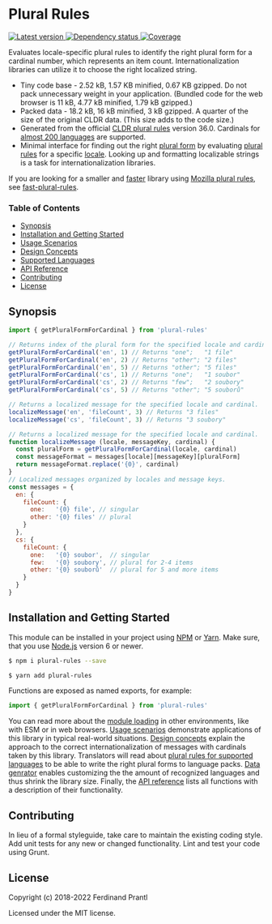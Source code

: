 # Plural Rules

[![Latest version](https://img.shields.io/npm/v/plural-rules)
 ![Dependency status](https://img.shields.io/librariesio/release/npm/plural-rules)
](https://www.npmjs.com/package/plural-rules)
[![Coverage](https://codecov.io/gh/prantlf/plural-rules/branch/master/graph/badge.svg)](https://codecov.io/gh/prantlf/plural-rules)

Evaluates locale-specific plural rules to identify the right plural form for a cardinal number, which represents an item count. Internationalization libraries can utilize it to choose the right localized string.

* Tiny code base - 2.52 kB, 1.57 KB minified, 0.67 KB gzipped. Do not pack unnecessary weight in your application. (Bundled code for the web browser is 11 kB, 4.77 kB minified, 1.79 kB gzipped.)
* Packed data - 18.2 kB, 16 kB minified, 3 kB gzipped. A quarter of the size of the original CLDR data. (This size adds to the code size.)
* Generated from the official [CLDR plural rules] version 36.0. Cardinals for [almost 200 languages](./docs/languages.md#supported-languages) are supported.
* Minimal interface for finding out the right [plural form](./docs/design.md#plural-forms) by evaluating [plural rules](./docs/design.md#plural-rules) for a specific [locale](./docs/design.md#locales). Looking up and formatting localizable strings is a task for internationalization libraries.

If you are looking for a smaller and [faster](https://github.com/prantlf/fast-plural-rules/blob/master/docs/speed.md#plural-form-lookup-speed) library using [Mozilla plural rules], see [fast-plural-rules].

### Table of Contents

- [Synopsis](#synopsis)
- [Installation and Getting Started](#installation-and-getting-started)
- [Usage Scenarios](./docs/usage.md#usage-scenarios)
- [Design Concepts](./docs/design.md#design-concepts)
- [Supported Languages](./docs/languages.md#supported-languages)
- [API Reference](./docs/API.md#api-reference)
- [Contributing](#contributing)
- [License](#license)

## Synopsis

```js
import { getPluralFormForCardinal } from 'plural-rules'

// Returns index of the plural form for the specified locale and cardinal.
getPluralFormForCardinal('en', 1) // Returns "one";   "1 file"
getPluralFormForCardinal('en', 2) // Returns "other"; "2 files"
getPluralFormForCardinal('en', 5) // Returns "other"; "5 files"
getPluralFormForCardinal('cs', 1) // Returns "one";   "1 soubor"
getPluralFormForCardinal('cs', 2) // Returns "few";   "2 soubory"
getPluralFormForCardinal('cs', 5) // Returns "other"; "5 souborů"

// Returns a localized message for the specified locale and cardinal.
localizeMessage('en', 'fileCount', 3) // Returns "3 files"
localizeMessage('cs', 'fileCount', 3) // Returns "3 soubory"

// Returns a localized message for the specified locale and cardinal.
function localizeMessage (locale, messageKey, cardinal) {
  const pluralForm = getPluralFormForCardinal(locale, cardinal)
  const messageFormat = messages[locale][messageKey][pluralForm]
  return messageFormat.replace('{0}', cardinal)
}
// Localized messages organized by locales and message keys.
const messages = {
  en: {
    fileCount: {
      one:   '{0} file', // singular
      other: '{0} files' // plural
    }
  },
  cs: {
    fileCount: {
      one:   '{0} soubor',  // singular
      few:   '{0} soubory', // plural for 2-4 items
      other: '{0} souborů'  // plural for 5 and more items
    }
  }
}
```

## Installation and Getting Started

This module can be installed in your project using [NPM] or [Yarn]. Make sure, that you use [Node.js] version 6 or newer.

```sh
$ npm i plural-rules --save
```

```sh
$ yarn add plural-rules
```

Functions are exposed as named exports, for example:

```js
import { getPluralFormForCardinal } from 'plural-rules'
```

You can read more about the [module loading](./docs/API.md#loading) in other environments, like with ESM or in web browsers. [Usage scenarios](./docs/usage.md#usage-scenarios) demonstrate applications of this library in typical real-world situations. [Design concepts](./docs/design.md#design-concepts) explain the approach to the correct internationalization of messages with cardinals taken by this library. Translators will read about [plural rules for supported languages](./docs/languages.md#supported-languages) to be able to write the right plural forms to language packs. [Data genrator](#./API.md#data-generator) enables customizing the the amount of recognized languages and thus shrink the library size. Finally, the [API reference](./docs/API.md#api-reference) lists all functions with a description of their functionality.

## Contributing

In lieu of a formal styleguide, take care to maintain the existing coding style.  Add unit tests for any new or changed functionality. Lint and test your code using Grunt.

## License

Copyright (c) 2018-2022 Ferdinand Prantl

Licensed under the MIT license.

[Node.js]: http://nodejs.org/
[NPM]: https://www.npmjs.com/
[Yarn]: https://yarnpkg.com/
[CLDR plural rules]: http://cldr.unicode.org/index/cldr-spec/plural-rules
[Mozilla plural rules]: https://developer.mozilla.org/en-US/docs/Mozilla/Localization/Localization_and_Plurals#List_of_Plural_Rules
[fast-plural-rules]: https://github.com/prantlf/fast-plural-rules
